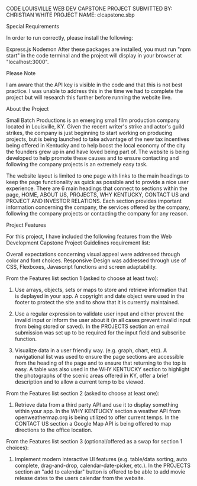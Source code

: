 CODE LOUISVILLE WEB DEV CAPSTONE PROJECT
SUBMITTED BY: CHRISTIAN WHITE
PROJECT NAME: clcapstone.sbp

Special Requirements

In order to run correctly, please install the following:

Express.js
Nodemon
After these packages are installed, you must run "npm start" in the code terminal and the project will display in your browser at "localhost:3000".

Please Note

I am aware that the API key is visible in the code and that this is not best practice. I was unable to address this in the time we had to complete the project but will research this further before running the website live.  

About the Project

Small Batch Productions is an emerging small film production company located in Louisville, KY.  Given the recent writer's strike and actor's guild strikes, the company is just beginning to start working on producing projects, but is being launched to take advantage of the new tax incentives being offered in Kentucky and to help boost the local economy of the city the founders grew up in and have loved being part of.  The website is being developed to help promote these causes and to ensure contacting and following the company projects is an extremely easy task.   

The website layout is limited to one page with links to the main headings to keep the page functionality as quick as possible and to provide a nice user experience.  There are 6 main headings that connect to sections within the page, HOME, ABOUT US, PROJECTS, WHY KENTUCKY, CONTACT US and PROJECT AND INVESTOR RELATIONS.  Each section provides important information concerning the company, the services offered by the company, following the company projects or contacting the company for any reason.


Project Features

For this project, I have included the following features from the Web Development Capstone Project Guidelines requirement list:

Overall expectations concerning visual appeal were addressed through color and font choices.  Responsive Design was addressed through use of CSS, Flexboxes, Javascript functions and screen adaptability.

From the Features list section 1 (asked to choose at least two):

1.  Use arrays, objects, sets or maps to store and retrieve information that is deplayed in your app.  A copyright and date object were used in the footer to protect the site and to show that it is currently maintained.

2.  Use a regular expression to validate user input and either prevent the invalid input or inform the user about it (in all cases prevent invalid input from being stored or saved).  In the PROJECTS section an email submission was set up to be required for the input field and subscribe function.

3.  Visualize data in a user friendly way. (e.g. graph, chart, etc).  A navigational list was used to ensure the page sections are accessible from the heading of the page and to ensure that returning to the top is easy.  A table was also used in the WHY KENTUCKY section to highlight the photographs of the scenic areas offered in KY, offer a brief description and to allow a current temp to be viewed.

From the Features list section 2 (asked to choose at least one):

1.  Retrieve data from a third party API and use it to display something within your app.  In the WHY KENTUCKY section a weather API from openweathermap.org is being utilized to offer current temps.  In the CONTACT US section a Google Map API is being offered to map directions to the office location.

From the Features list section 3 (optional/offered as a swap for section 1 choices):

1.  Implement modern interactive UI features (e.g. table/data sorting, auto complete, drag-and-drop, calendar-date-picker, etc.).  In the PROJECTS section an "add to calendar" button is offered to be able to add movie release dates to the users calendar from the website.




